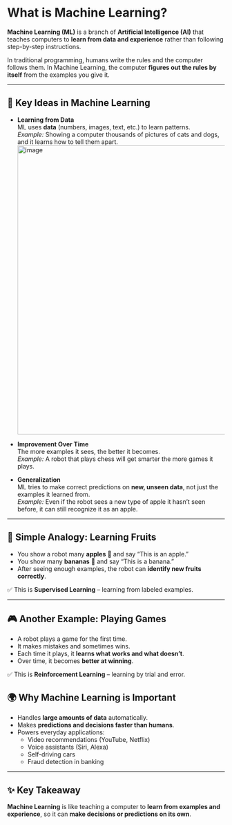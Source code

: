 # What is Machine Learning?

**Machine Learning (ML)** is a branch of **Artificial Intelligence (AI)** that teaches computers to **learn from data and experience** rather than following step-by-step instructions.

In traditional programming, humans write the rules and the computer follows them. In Machine Learning, the computer **figures out the rules by itself** from the examples you give it.

---

## 🔑 Key Ideas in Machine Learning

- **Learning from Data**  
  ML uses **data** (numbers, images, text, etc.) to learn patterns.  
  *Example:* Showing a computer thousands of pictures of cats and dogs, and it learns how to tell them apart.
  <img width="1356" height="668" alt="image" src="https://github.com/user-attachments/assets/d9ec5d77-252f-4961-8790-9ca617a7f91a" />

- **Improvement Over Time**  
  The more examples it sees, the better it becomes.  
  *Example:* A robot that plays chess will get smarter the more games it plays.

- **Generalization**  
  ML tries to make correct predictions on **new, unseen data**, not just the examples it learned from.  
  *Example:* Even if the robot sees a new type of apple it hasn’t seen before, it can still recognize it as an apple.

---

## 🍎 Simple Analogy: Learning Fruits

- You show a robot many **apples** 🍎 and say “This is an apple.”  
- You show many **bananas** 🍌 and say “This is a banana.”  
- After seeing enough examples, the robot can **identify new fruits correctly**.

✅ This is **Supervised Learning** – learning from labeled examples.

---

## 🎮 Another Example: Playing Games

- A robot plays a game for the first time.  
- It makes mistakes and sometimes wins.  
- Each time it plays, it **learns what works and what doesn’t**.  
- Over time, it becomes **better at winning**.

✅ This is **Reinforcement Learning** – learning by trial and error.



## 🌍 Why Machine Learning is Important

- Handles **large amounts of data** automatically.  
- Makes **predictions and decisions faster than humans**.  
- Powers everyday applications:  
  - Video recommendations (YouTube, Netflix)  
  - Voice assistants (Siri, Alexa)  
  - Self-driving cars  
  - Fraud detection in banking

---

## ✨ Key Takeaway

**Machine Learning** is like teaching a computer to **learn from examples and experience**, so it can **make decisions or predictions on its own**.

